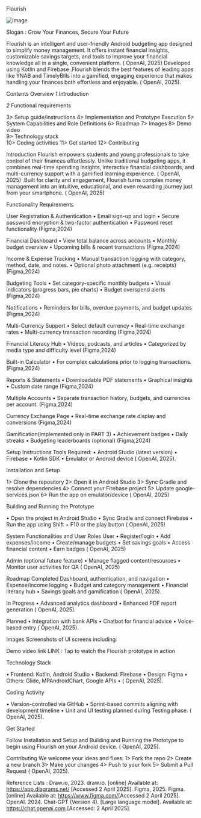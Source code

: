 Flourish 


![image](https://github.com/user-attachments/assets/5897f43f-7708-4a38-9930-c6c3c1198aa2)

Slogan : Grow Your Finances, Secure Your Future

Flourish is an intelligent and user-friendly Android budgeting app designed to simplify money management. It offers instant financial insights, customizable savings targets, and tools to improve your financial knowledge all in a single, convenient platform. ( OpenAI, 2025) Developed using Kotlin and Firebase .Flourish blends the best features of leading apps like YNAB and TimelyBills into a gamified, engaging experience that makes handling your finances both effortless and enjoyable. ( OpenAI, 2025).

 Contents Overview
*1*  Introduction 

*2* Functional requirements 

3> 	Setup guide/instructions 
4> 	Implementation and Prototype Execution
5>	System Capabilities and Role Definitions
6>	Roadmap
7>	Images
8>	Demo video  
9> Technology stack  
10>	Coding activities
11> 	Get started
12>	Contributing 


Introduction
Flourish empowers students and young professionals to take control of their finances effortlessly. Unlike traditional budgeting apps, it combines real-time spending insights, interactive financial dashboards, and multi-currency support with a gamified learning experience. ( OpenAI, 2025) .Built for clarity and engagement, Flourish turns complex money management into an intuitive, educational, and even rewarding journey just from your smartphone. ( OpenAI, 2025)


Functionality Requirements

 User Registration & Authentication
•	Email sign-up and login
•	Secure password encryption & two-factor authentication
•	Password reset functionality
(Figma,2024)

 Financial Dashboard
•	View total balance across accounts
•	Monthly budget overview
•	Upcoming bills & recent transactions
(Figma,2024)

 Income & Expense Tracking
•	Manual transaction logging with category, method, date, and notes.
•	Optional photo attachment (e.g. receipts)
(Figma,2024)

Budgeting Tools
•	Set category-specific monthly budgets
•	Visual indicators (progress bars, pie charts)
•	Budget overspend alerts
(Figma,2024)


Notifications
•	Reminders for bills, overdue payments, and budget updates
(Figma,2024)

Multi-Currency Support
•	Select default currency
•	Real-time exchange rates
•	Multi-currency transaction recording
(Figma,2024)

Financial Literacy Hub
•	Videos, podcasts, and articles
•	Categorized by media type and difficulty level
(Figma,2024)

 Built-in Calculator
•	For complex calculations prior to logging transactions.
(Figma,2024)

 Reports & Statements
•	Downloadable PDF statements
•	Graphical insights
•	Custom date range
(Figma,2024)

 Multiple Accounts
•	Separate transaction history, budgets, and currencies per account.
(Figma,2024)

Currency Exchange Page
•	Real-time exchange rate display and conversions
(Figma,2024)

Gamification(Implemented only in PART 3) 
•	Achievement badges
•	Daily streaks
•	Budgeting leaderboards (optional)
(Figma,2024)


Setup Instructions
Tools Required:
•	Android Studio (latest version)
•	Firebase
•	Kotlin SDK
•	Emulator or Android device
( OpenAI, 2025).


 Installation and Setup
  
1>	Clone the repository
2>	Open it in Android Studio
3>	Sync Gradle and resolve dependencies
4>	Connect your Firebase project
5>	Update google-services.json
6>	Run the app on emulator/device
( OpenAI, 2025)


 Building and Running the Prototype
 
•	Open the project in Android Studio
•	Sync Gradle and connect Firebase
•	Run the app using Shift + F10 or the play button
( OpenAI, 2025)


 System Functionalities and User Roles
User 
•	Register/login
•	Add expenses/income
•	Create/manage budgets
•	Set savings goals
•	Access financial content
•	Earn badges
( OpenAI, 2025)

 Admin (optional future feature)
•	Manage flagged content/resources
•	Monitor user activities for QA
( OpenAI, 2025)

Roadmap
 Completed Dashboard, authentication, and navigation
•	Expense/income logging
•	Budget and category management
•	Financial literacy hub
•	Savings goals and gamification
( OpenAI, 2025).

In Progress
•	Advanced analytics dashboard
•	Enhanced PDF report generation
( OpenAI, 2025).

 Planned
•	Integration with bank APIs
•	Chatbot for financial advice
•	Voice-based entry
( OpenAI, 2025).

   Images
Screenshots of UI screens including:


Demo video link
LINK : 
Tap to watch the Flourish prototype in action

Technology Stack

•	 Frontend: Kotlin, Android Studio
•	Backend: Firebase 
•	 Design: Figma
•	 Others: Glide, MPAndroidChart, Google APIs
•	( OpenAI, 2025).


 Coding Activity
 
•	Version-controlled via GitHub
•	Sprint-based commits aligning with development timeline
•	Unit and UI testing planned during Testing phase.
( OpenAI, 2025).

 Get Started
 
Follow Installation and Setup and Building and Running the Prototype to begin using Flourish on your Android device.
( OpenAI, 2025).

Contributing
We welcome your ideas and fixes:
1>	Fork the repo
2>	Create a new branch
3>	Make your changes
4>	Push to your fork
5>	Submit a Pull Request
( OpenAI, 2025).

Reference Lists : 
Draw.io, 2023. draw.io. [online] Available at: <https://app.diagrams.net/> [Accessed 2 April 2025]. 
Figma, 2025. Figma. [online] Available at: <https://www.figma.com/>[Accessed 2 April 2025].
OpenAI. 2024. Chat-GPT (Version 4). [Large language model]. Available at: https://chat.openai.com [Accessed: 2 April  2025]. 









                                                                                              


